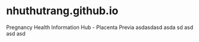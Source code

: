# nhuthutrang.github.io
Pregnancy Health Information Hub - Placenta Previa 
asdasdasd
asda
sd
asd
asd
asd

